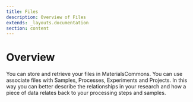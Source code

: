 ```yaml
---
title: Files
description: Overview of Files
extends: _layouts.documentation
section: content
---
```


# Overview
You can store and retrieve your files in MaterialsCommons. You can use associate files with Samples, Processes, Experiments
and Projects. In this way you can better describe the relationships in your research and how a piece of data relates
back to your processing steps and samples.